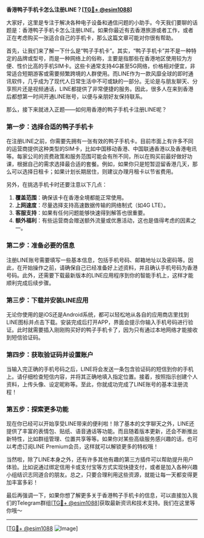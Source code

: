 **香港鸭子手机卡怎么注册LINE？[[TG💪+ @esim1088](https://t.me/s/esim1088)]**

大家好，这里是专注于解决各种电子设备和通信问题的小助手。今天我们要聊的话题是：香港鸭子手机卡怎么注册LINE。如果你最近有去香港旅游或者工作，或者正在考虑购买一张适合自己的手机卡，那么这篇文章可能对你很有帮助。

首先，让我们来了解一下什么是“鸭子手机卡”。其实，“鸭子手机卡”并不是一种特定的品牌或型号，而是一种网络上的俗称，主要是指那些在香港地区使用较为方便、性价比高的手机SIM卡。这些卡通常支持4G甚至5G网络，价格相对便宜，非常适合短期游客或需要频繁跨境的人群使用。而LINE作为一款风靡全球的即时通讯软件，几乎成为了现代人日常生活中不可或缺的一部分。无论是与朋友聊天、分享照片还是视频通话，LINE都提供了非常便捷的服务。因此，很多人在来到香港后都想第一时间开通LINE账号，以便与亲朋好友保持联系。

那么，接下来就进入正题——如何用香港的鸭子手机卡注册LINE呢？

### 第一步：选择合适的鸭子手机卡

在注册LINE之前，你需要先拥有一张有效的鸭子手机卡。目前市面上有许多不同的运营商提供这种类型的SIM卡，比如中国移动香港、中国联通香港以及香港电讯等。每家公司的资费政策和服务范围可能会有所不同，所以在购买前最好做好功课，根据自己的需求选择最合适的套餐。例如，如果你只是短暂逗留香港几天，那么可以选择日租卡；如果计划长期居住，则建议办理月租卡以节省费用。

另外，在挑选手机卡时还要注意以下几点：

1. **覆盖范围**：确保该卡在香港全境都能正常使用。
2. **上网速度**：尽量选择支持高速数据传输的网络制式（如4G LTE）。
3. **客服支持**：如果有任何问题能够快速得到解答也很重要。
4. **额外福利**：有些运营商会赠送额外流量或优惠活动，这也是值得考虑的因素之一。

### 第二步：准备必要的信息

注册LINE账号需要填写一些基本信息，包括手机号码、邮箱地址以及密码等。因此，在开始操作之前，请确保自己已经准备好上述资料，并且确认手机号码为香港号码。此外，还需要下载最新版本的LINE应用程序到你的智能手机上，这样才能顺利完成后续步骤。

### 第三步：下载并安装LINE应用

无论你使用的是iOS还是Android系统，都可以轻松地从各自的应用商店里找到LINE图标并点击下载。安装完成后打开APP，界面会提示你输入手机号码进行验证。此时就需要插入刚刚购买好的鸭子手机卡了，因为只有通过本地网络才能接收到短信验证码。

### 第四步：获取验证码并设置账户

当输入完正确的手机号码之后，LINE将会发送一条包含验证码的短信到你的手机上。请仔细检查短信内容，并将其正确地填入指定位置。接着，按照指示创建个人资料，上传头像、设定昵称等。至此，你就成功完成了LINE账号的基本注册流程！

### 第五步：探索更多功能

现在你已经可以开始享受LINE带来的便利啦！除了基本的文字聊天之外，LINE还提供了丰富的表情包、贴纸、语音通话等功能。而且随着版本更新，还会不断推出新特性，比如群组管理、位置共享等等。如果你对某些高级服务感兴趣的话，也可以考虑订阅LINE Premium会员，这样就可以解锁更多的特权哦！

当然啦，除了LINE本身之外，还有许多其他有趣的第三方插件可以帮助提升用户体验。比如说通过绑定信用卡或支付宝等方式实现快捷支付，或者是加入各种兴趣小组结识志同道合的朋友。总之，只要合理利用这些资源，就能让每一天都变得更加丰富多彩！

最后再强调一下，如果你想了解更多关于香港鸭子手机卡的信息，可以直接加入我们的Telegram群组[[TG💪+ @esim1088](https://t.me/s/esim1088)]获取最新资讯和技术支持。我们在这里等你哦～

---

[[TG💪+ @esim1088](https://t.me/s/esim1088) ![Image](https://i.postimg.cc/4NQfJmqS/Snipaste-2025-05-13-00-14-12.png)]